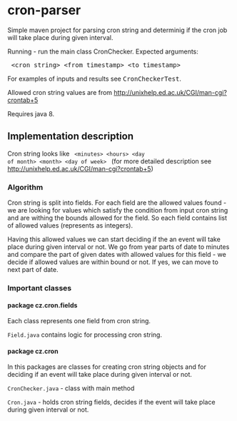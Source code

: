 # cron-parser
Simple maven project for parsing cron string and determinig if the cron job will take place during given interval.

Running - run the main class CronChecker.  Expected arguments:

<pre> &lt;cron string&gt; &lt;from timestamp&gt; &lt;to timestamp&gt;</pre>

For examples of inputs and results see <tt>CronCheckerTest</tt>.

Allowed cron string values are from http://unixhelp.ed.ac.uk/CGI/man-cgi?crontab+5

Requires java 8.

<h2>Implementation description</h2>

Cron string looks like <code> &lt;minutes&gt; &lt;hours&gt; &lt;day of month&gt; &lt;month&gt; &lt;day of week&gt; </code> (for more detailed description see http://unixhelp.ed.ac.uk/CGI/man-cgi?crontab+5)

<h3>Algorithm</h3>

Cron string is split into fields. For each field are the allowed values found - we are looking for values which satisfy the condition from input cron string and are withing the bounds allowed for the field. So each field contains list of allowed values (represents as integers). 

Having this allowed values we can start deciding if the an event will take place during given interval or not. We go from year parts of date to minutes and compare the part of given dates with allowed values for this field - we decide if allowed values are within bound or not. If yes, we can move to next part of date.

<h3>Important classes</h3>

<h4>package cz.cron.fields</h4>
Each class represents one field from cron string.

<code>Field.java</code> contains logic for processing cron string. 

<h4>package cz.cron</h4>

In this packages are classes for creating cron string objects and for deciding if an event will take place during given interval or not. 

<code>CronChecker.java</code> - class with main method 

<code>Cron.java</code> - holds cron string fields, decides if the event will take place during given interval or not. 
